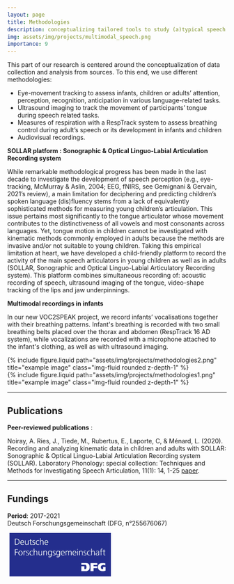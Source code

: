 ```yaml
---
layout: page
title: Methodologies
description: conceptualizing tailored tools to study (a)typical speech (development)
img: assets/img/projects/multimodal_speech.png
importance: 9
---
```


This part of our research is centered around the conceptualization of data collection and analysis from sources.
To this end, we use different methodologies:

- Eye-movement tracking to assess infants, children or adults’ attention, perception, recognition, anticipation in various language-related tasks.
- Ultrasound imaging to track the movement of participants’ tongue during speech related tasks.
- Measures of respiration with a RespTrack system to assess breathing control during adult’s speech or its development in infants and children
- Audiovisual recordings.

**SOLLAR platform : Sonographic & Optical Linguo-Labial Articulation Recording system**

While remarkable methodological progress has been made in the last decade to investigate the development of speech perception (e.g., eye-tracking, McMurray & Aslin, 2004; EEG, fNIRS, see Gemignani & Gervain, 2021’s review), a main limitation for deciphering and predicting children’s spoken language (dis)fluency stems from a lack of equivalently sophisticated methods for measuring young children’s articulation. This issue pertains most significantly to the tongue articulator whose movement contributes to the distinctiveness of all vowels and most consonants across languages. Yet, tongue motion in children cannot be investigated with kinematic methods commonly employed in adults because the methods are invasive and/or not suitable to young children. Taking this empirical limitation at heart, we have developed a child-friendly platform to record the activity of the main speech articulators in young children as well as in adults (SOLLAR, Sonographic and Optical Linguo-Labial Articulatory Recording system). This platform combines simultaneous recording of: acoustic recording of speech, ultrasound imaging of the tongue, video-shape tracking of the lips and jaw underpinnings.

**Multimodal recordings in infants**

In our new VOC2SPEAK project, we record infants’ vocalisations together with their breathing patterns. Infant's breathing is recorded with two small breathing belts placed over the thorax and abdomen (RespTrack 16 AD system), while vocalizations are recorded with a microphone attached to the infant's clothing, as well as with ultrasound imaging.

<div class="row justify-content-sm-center">
    <div class="col-sm-4 mt-3 mt-md-0">
        {% include figure.liquid path="assets/img/projects/methodologies2.png" title="example image" class="img-fluid rounded z-depth-1" %}
    </div>
    <div class="col-sm-5 mt-3 mt-md-0">
        {% include figure.liquid path="assets/img/projects/methodologies1.png" title="example image" class="img-fluid rounded z-depth-1" %}
    </div>
</div>

---

<!-- Publications -->

## Publications

**Peer-reviewed publications** :

Noiray, A. Ries, J., Tiede, M., Rubertus, E., Laporte, C, & Ménard, L. (2020). Recording and analyzing kinematic data in children and adults with SOLLAR: Sonographic & Optical Linguo-Labial Articulation Recording system (SOLLAR). Laboratory Phonology: special collection: Techniques and Methods for Investigating Speech Articulation, 11(1): 14, 1-25 [paper](https://www.journal-labphon.org/article/id/6272/).

---

<!-- Fundings -->

## Fundings

**Period**: 2017-2021  
Deutsch Forschungsgemeinschaft (DFG, n°255676067)

<img src="/assets/img/fundings/DeutschForschungsgemeinschaft.jpeg" alt="logo" style="height:100px; vertical-align:middle; margin-left:5px;">
